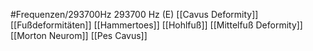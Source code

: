 #Frequenzen/293700Hz
293700 Hz (E)
[[Cavus Deformity]]
[[Fußdeformitäten]]
[[Hammertoes]]
[[Hohlfuß]]
[[Mittelfuß Deformity]]
[[Morton Neurom]]
[[Pes Cavus]]